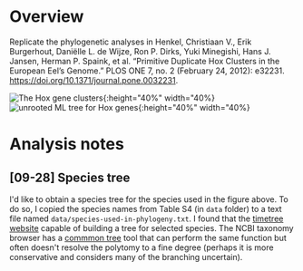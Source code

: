 # Overview
Replicate the phylogenetic analyses in Henkel, Christiaan V., Erik Burgerhout, Daniëlle L. de Wijze, Ron P. Dirks, Yuki Minegishi, Hans J. Jansen, Herman P. Spaink, et al. “Primitive Duplicate Hox Clusters in the European Eel’s Genome.” PLOS ONE 7, no. 2 (February 24, 2012): e32231. https://doi.org/10.1371/journal.pone.0032231.

![The Hox gene clusters](https://journals.plos.org/plosone/article/figure/image?size=large&id=info:doi/10.1371/journal.pone.0032231.g002){:height="40%" width="40%}
![unrooted ML tree for Hox genes](https://journals.plos.org/plosone/article/figure/image?size=large&id=10.1371/journal.pone.0032231.g003){:height="40%" width="40%}

# Analysis notes
## [09-28] Species tree
I'd like to obtain a species tree for the species used in the figure above. To do so, I copied the species names from Table S4 (in `data` folder) to a text file named `data/species-used-in-phylogeny.txt`. I found that the [timetree website](http://www.timetree.org/) capable of building a tree for selected species. The NCBI taxonomy browser has a [commmon tree](https://www.ncbi.nlm.nih.gov/Taxonomy/CommonTree/wwwcmt.cgi) tool that can perform the same function but often doesn't resolve the polytomy to a fine degree (perhaps it is more conservative and considers many of the branching uncertain).
